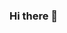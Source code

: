 ### Hi there 👋

<!--
**Dblah26/Dblah26** is a ✨ _special_ ✨ repository because its `README.md` (this file) appears on your GitHub profile.
Summary (Introduction)
This Python algorithim is used to determine the grade of a student based upon what the class wanted it to be weighted. The contents of the grade include projects, weekly assignments, midterm, and the final. The projects are worth 25% of the grade, weekly assignments are worth 10%, midterm 25%, amd the final is worth 40%.

Anaysis (Requirments)
-Name of student (Bob John)
-ID of student (123456)
-Graded work (Example: Project A 78%)

Your design (Pseudo Code)
float Final_score = 1.00
float project = 0.25
float weekly = 0.1
float midterm = 0.2
float final = 0.4

if{
  print("what is the name of the student")
//pass input as string and store in an array

  print("what is the students ID")
//pass input as int and store in an array

  print("would u like to add another student? y for yes, n for no")
//pass input as string. If y loop again, if no end loop.
}

  Print("How many weekly asignments were assigned?")
//pass input as int. use for length of weekly assinments array and to divide

  Print("How many projects were assigned?")
//pass input as int. use for length of projects array and to divide

for(int weekly_assignments;int i){ //this will loop for the number they entered for weekly assignments.
  print("enter" name "weekly assignment grade")
  pass input into weekly_array as float
}

print(weekly_array) //prints list of students
float final_weekly = (weekly_score = sum of weekly_array / int weekly_assignments)*weekly.

//repeat this process for projects

print("enter mid term score") //pass as midterm_score
float final_midterm =  midterm_score*midterm
// repeat for final

final_grade = final_weekly + final_project + final_midterm + final_final)
if  final_grade >= .90: return "A"
    if  90 > score >= .80: return "B"
    if  80 > score >= .70: return "C"
    if  70 > score >= .60: return "D"
    if  .60 > score: return "F"
-->
